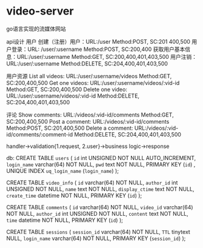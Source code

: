 # video-server
go语言实现的流媒体网站

api设计
用户
创建（注册）用户：URL:/user  Method:POST, SC:201 400,500
用户登录：URL: /user/:username  Method:POST, SC:200,400
获取用户基本信息：URL:/user/:username  Method:GET, SC:200,400,401,403,500
用户注销：URL:/user/:username  Method:DELETE, SC:204,400,401,403,500

用户资源
List all videos: URL:/user/:username/videos  Method:GET, SC:200,400,500
Get one videos: URL:/user/:username/videos/:vid-id   Method:GET, SC:200,400,500
Delete one video: URL:/user/:username/videos/:vid-id  Method:DELETE, SC:204,400,401,403,500

评论
Show comments: URL:/videos/:vid-id/comments  Method:GET, SC:200,400,500
Post a comment: URL:/videos/:vid-id/comments Method:POST, SC:201,400,500
Delete a comment: URL:/videos/:vid-id/comments/:comment-id  Method:DELETE, SC:204,400,401,403,500

handler->validation{1.request, 2.user}->business logic->response

db:
CREATE TABLE `users` (
`id` int UNSIGNED NOT NULL AUTO_INCREMENT,
`login_name` varchar(64) NOT NULL,
`pwd` text NOT NULL,
PRIMARY KEY (`id`) ,
UNIQUE INDEX `uq_login_name` (`login_name`)
);

CREATE TABLE `video_info` (
`id` varchar(64) NOT NULL,
`author_id` int UNSIGNED NOT NULL,
`name` text NOT NULL,
`display_ctime` text NOT NULL,
`create_time` datetime NOT NULL,
PRIMARY KEY (`id`) 
);

CREATE TABLE `comments` (
`id` varchar(64) NOT NULL,
`video_id` varchar(64) NOT NULL,
`author_id` int UNSIGNED NOT NULL,
`content` text NOT NULL,
`time` datetime NOT NULL,
PRIMARY KEY (`id`) 
);

CREATE TABLE `sessions` (
`session_id` varchar(64) NOT NULL,
`TTL` tinytext NULL,
`login_name` varchar(64) NOT NULL,
PRIMARY KEY (`session_id`) 
);